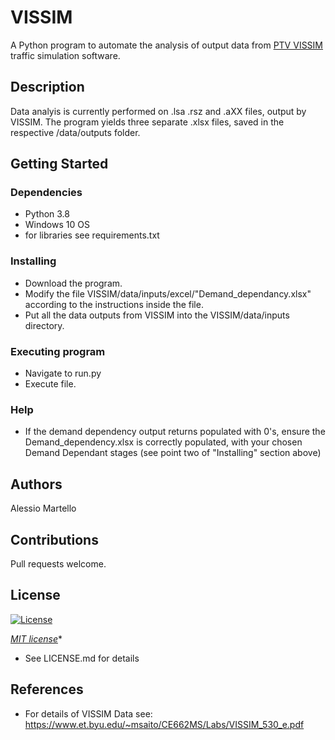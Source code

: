 # VISSIM

A Python program to automate the analysis of output data from [PTV VISSIM](https://www.ptvgroup.com/en/solutions/products/ptv-vissim/) traffic simulation software.

## Description

Data analyis is currently performed on .lsa .rsz and .aXX files, output by VISSIM. The program yields three separate .xlsx files, saved in the respective /data/outputs folder. 

## Getting Started

### Dependencies

* Python 3.8
* Windows 10 OS
* for libraries see requirements.txt

### Installing

* Download the program.
* Modify the file VISSIM/data/inputs/excel/"Demand_dependancy.xlsx" according to the instructions inside the file.
* Put all the data outputs from VISSIM into the  VISSIM/data/inputs directory.

### Executing program

* Navigate to run.py
* Execute file.

### Help

* If the demand dependency output returns populated with 0's, ensure the Demand_dependency.xlsx is correctly populated, with your chosen Demand Dependant stages (see point two of "Installing" section above)

## Authors

Alessio Martello

## Contributions

Pull requests welcome.

## License

[![License](http://img.shields.io/:license-mit-blue.svg?style=flat-square)](http://badges.mit-license.org)

*[MIT license](http://opensource.org/licenses/mit-license.php)**
* See LICENSE.md for details

## References 
* For details of VISSIM Data see: https://www.et.byu.edu/~msaito/CE662MS/Labs/VISSIM_530_e.pdf